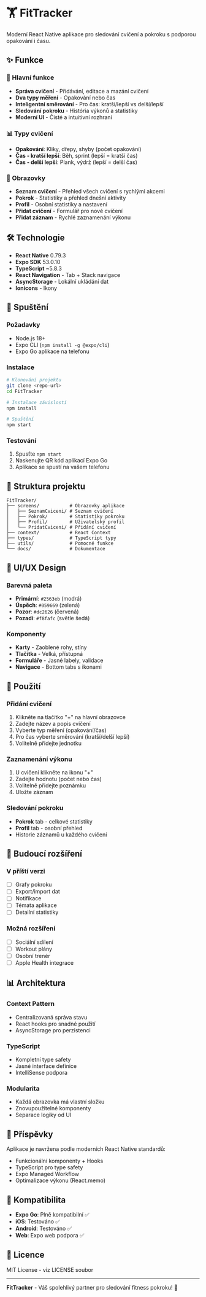 # 🏋️ FitTracker

Moderní React Native aplikace pro sledování cvičení a pokroku s podporou opakování i času.

## ✨ Funkce

### 🎯 Hlavní funkce
- **Správa cvičení** - Přidávání, editace a mazání cvičení
- **Dva typy měření** - Opakování nebo čas
- **Inteligentní směrování** - Pro čas: kratší/lepší vs delší/lepší
- **Sledování pokroku** - História výkonů a statistiky
- **Moderní UI** - Čisté a intuitivní rozhraní

### 📊 Typy cvičení
- **Opakování**: Kliky, dřepy, shyby (počet opakování)
- **Čas - kratší lepší**: Běh, sprint (lepší = kratší čas)
- **Čas - delší lepší**: Plank, výdrž (lepší = delší čas)

### 📱 Obrazovky
- **Seznam cvičení** - Přehled všech cvičení s rychlými akcemi
- **Pokrok** - Statistiky a přehled dnešní aktivity
- **Profil** - Osobní statistiky a nastavení
- **Přidat cvičení** - Formulář pro nové cvičení
- **Přidat záznam** - Rychlé zaznamenání výkonu

## 🛠️ Technologie

- **React Native** 0.79.3
- **Expo SDK** 53.0.10  
- **TypeScript** ~5.8.3
- **React Navigation** - Tab + Stack navigace
- **AsyncStorage** - Lokální ukládání dat
- **Ionicons** - Ikony

## 🚀 Spuštění

### Požadavky
- Node.js 18+
- Expo CLI (`npm install -g @expo/cli`)
- Expo Go aplikace na telefonu

### Instalace
```bash
# Klonování projektu
git clone <repo-url>
cd FitTracker

# Instalace závislostí
npm install

# Spuštění
npm start
```

### Testování
1. Spusťte `npm start`
2. Naskenujte QR kód aplikací Expo Go
3. Aplikace se spustí na vašem telefonu

## 📁 Struktura projektu

```
FitTracker/
├── screens/           # Obrazovky aplikace
│   ├── SeznamCviceni/ # Seznam cvičení
│   ├── Pokrok/        # Statistiky pokroku
│   ├── Profil/        # Uživatelský profil
│   └── PridatCviceni/ # Přidání cvičení
├── context/           # React Context
├── types/             # TypeScript typy
├── utils/             # Pomocné funkce
└── docs/              # Dokumentace
```

## 🎨 UI/UX Design

### Barevná paleta
- **Primární**: `#2563eb` (modrá)
- **Úspěch**: `#059669` (zelená)  
- **Pozor**: `#dc2626` (červená)
- **Pozadí**: `#f8fafc` (světle šedá)

### Komponenty
- **Karty** - Zaoblené rohy, stíny
- **Tlačítka** - Velká, přístupná
- **Formuláře** - Jasné labely, validace
- **Navigace** - Bottom tabs s ikonami

## 📝 Použití

### Přidání cvičení
1. Klikněte na tlačítko "+" na hlavní obrazovce
2. Zadejte název a popis cvičení
3. Vyberte typ měření (opakování/čas)
4. Pro čas vyberte směrování (kratší/delší lepší)
5. Volitelně přidejte jednotku

### Zaznamenání výkonu
1. U cvičení klikněte na ikonu "+"
2. Zadejte hodnotu (počet nebo čas)
3. Volitelně přidejte poznámku
4. Uložte záznam

### Sledování pokroku
- **Pokrok** tab - celkové statistiky
- **Profil** tab - osobní přehled
- Historie záznamů u každého cvičení

## 🔄 Budoucí rozšíření

### V příští verzi
- [ ] Grafy pokroku
- [ ] Export/import dat
- [ ] Notifikace
- [ ] Témata aplikace
- [ ] Detailní statistiky

### Možná rozšíření
- [ ] Sociální sdílení
- [ ] Workout plány
- [ ] Osobní trenér
- [ ] Apple Health integrace

## 📊 Architektura

### Context Pattern
- Centralizovaná správa stavu
- React hooks pro snadné použití
- AsyncStorage pro perzistenci

### TypeScript
- Kompletní type safety
- Jasné interface definice
- IntelliSense podpora

### Modularita
- Každá obrazovka má vlastní složku
- Znovupoužitelné komponenty
- Separace logiky od UI

## 🤝 Příspěvky

Aplikace je navržena podle moderních React Native standardů:
- Funkcionální komponenty + Hooks
- TypeScript pro type safety
- Expo Managed Workflow
- Optimalizace výkonu (React.memo)

## 📱 Kompatibilita

- **Expo Go**: Plně kompatibilní ✅
- **iOS**: Testováno ✅
- **Android**: Testováno ✅
- **Web**: Expo web podpora ✅

## 📄 Licence

MIT License - viz LICENSE soubor

---

**FitTracker** - Váš spolehlivý partner pro sledování fitness pokroku! 💪 